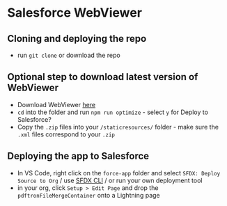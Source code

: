 # Salesforce WebViewer

## Cloning and deploying the repo
* run `git clone` or download the repo

## Optional step to download latest version of WebViewer
* Download WebViewer [here](https://www.pdftron.com/documentation/web/download)
* `cd` into the folder and run `npm run optimize` - select `y` for Deploy to Salesforce?
* Copy the `.zip` files into your `/staticresources/` folder - make sure the `.xml` files correspond to your `.zip`

## Deploying the app to Salesforce
* In VS Code, right click on the `force-app` folder and select `SFDX: Deploy Source to Org` / use [SFDX CLI](https://developer.salesforce.com/docs/atlas.en-us.sfdx_cli_reference.meta/sfdx_cli_reference/cli_reference_force_source.htm) / or run your own deployment tool
* in your org, click `Setup > Edit Page` and drop the `pdftronFileMergeContainer` onto a Lightning page
